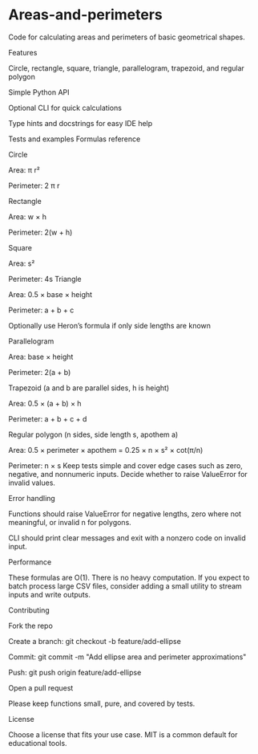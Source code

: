 # Areas-and-perimeters

Code for calculating areas and perimeters of basic geometrical shapes.

Features

Circle, rectangle, square, triangle, parallelogram, trapezoid, and regular polygon

Simple Python API

Optional CLI for quick calculations

Type hints and docstrings for easy IDE help

Tests and examples
Formulas reference

Circle

Area: π r²

Perimeter: 2 π r

Rectangle

Area: w × h

Perimeter: 2(w + h)

Square

Area: s²

Perimeter: 4s
Triangle

Area: 0.5 × base × height

Perimeter: a + b + c

Optionally use Heron’s formula if only side lengths are known

Parallelogram

Area: base × height

Perimeter: 2(a + b)

Trapezoid (a and b are parallel sides, h is height)

Area: 0.5 × (a + b) × h

Perimeter: a + b + c + d

Regular polygon (n sides, side length s, apothem a)

Area: 0.5 × perimeter × apothem = 0.25 × n × s² × cot(π/n)

Perimeter: n × s
Keep tests simple and cover edge cases such as zero, negative, and nonnumeric inputs. Decide whether to raise ValueError for invalid values.

Error handling

Functions should raise ValueError for negative lengths, zero where not meaningful, or invalid n for polygons.

CLI should print clear messages and exit with a nonzero code on invalid input.

Performance

These formulas are O(1). There is no heavy computation. If you expect to batch process large CSV files, consider adding a small utility to stream inputs and write outputs.

Contributing

Fork the repo

Create a branch: git checkout -b feature/add-ellipse

Commit: git commit -m "Add ellipse area and perimeter approximations"

Push: git push origin feature/add-ellipse

Open a pull request

Please keep functions small, pure, and covered by tests.

License

Choose a license that fits your use case. MIT is a common default for educational tools.


